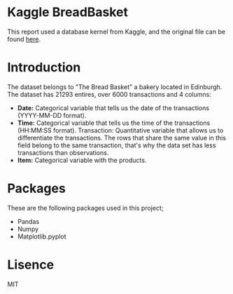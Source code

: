 # Kaggle BreadBasket
This report used a database kernel from Kaggle, and the original file can be found [here](https://www.kaggle.com/laalarcon/breadbasket-selling-patterns).


# Introduction

The dataset belongs to "The Bread Basket" a bakery located in Edinburgh. The dataset has 21293 entires, over 6000 transactions and 4 columns:

  - <b>Date:</b> Categorical variable that tells us the date of the transactions (YYYY-MM-DD format).
  - <b>Time:</b> Categorical variable that tells us the time of the transactions (HH:MM:SS format).
Transaction: Quantitative variable that allows us to differentiate the transactions. The rows that share the same value in this field belong to the same transaction, that's why the data set has less transactions than observations.
  - <b>Item:</b> Categorical variable with the products.

# Packages

These are the following packages used in this project;

  - Pandas
  - Numpy
  - Matplotlib.pyplot

# Lisence

MIT
